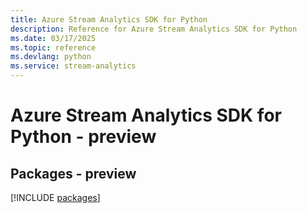 ```yaml
---
title: Azure Stream Analytics SDK for Python
description: Reference for Azure Stream Analytics SDK for Python
ms.date: 03/17/2025
ms.topic: reference
ms.devlang: python
ms.service: stream-analytics
---
```

# Azure Stream Analytics SDK for Python - preview
## Packages - preview
[!INCLUDE [packages](stream-analytics-index.md)]